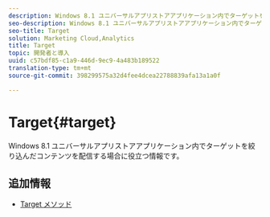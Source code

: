 ```yaml
---
description: Windows 8.1 ユニバーサルアプリストアアプリケーション内でターゲットを絞り込んだコンテンツを配信する場合に役立つ情報です。
seo-description: Windows 8.1 ユニバーサルアプリストアアプリケーション内でターゲットを絞り込んだコンテンツを配信する場合に役立つ情報です。
seo-title: Target
solution: Marketing Cloud,Analytics
title: Target
topic: 開発者と導入
uuid: c57bdf85-c1a9-446d-9ec9-4a483b189522
translation-type: tm+mt
source-git-commit: 398299575a32d4fee4dcea22788839afa13a1a0f

---
```



# Target{#target}

Windows 8.1 ユニバーサルアプリストアアプリケーション内でターゲットを絞り込んだコンテンツを配信する場合に役立つ情報です。

## 追加情報

+ [Target メソッド](/help/windows-appstore/target/target-methods.md)
